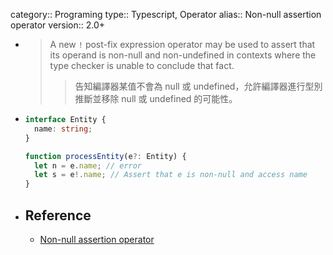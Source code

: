 category:: Programing
type:: Typescript, Operator
alias:: Non-null assertion operator
version:: 2.0+

- > A new `!` post-fix expression operator may be used to assert that its operand is non-null and non-undefined in contexts where the type checker is unable to conclude that fact.
  >> 告知編譯器某值不會為 null 或 undefined，允許編譯器進行型別推斷並移除 null 或 undefined 的可能性。
- ```typescript
  interface Entity {
    name: string;
  }
  
  function processEntity(e?: Entity) {
    let n = e.name; // error
    let s = e!.name; // Assert that e is non-null and access name
  }
  ```
- ## Reference
	- [Non-null assertion operator](https://www.typescriptlang.org/docs/handbook/release-notes/typescript-2-0.html#non-null-assertion-operator)
